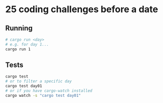 # 25 coding challenges before a date

## Running

```bash
# cargo run <day>
# e.g. for day 1...
cargo run 1
```

## Tests

```bash
cargo test
# or to filter a specific day
cargo test day01
# or if you have cargo-watch installed
cargo watch -s "cargo test day01"
```
